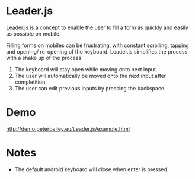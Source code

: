 Leader.js
=========

Leader.js is a concept to enable the user to fill a form as quickly and easily as possible on mobile.

Filling forms on mobiles can be frustrating, with constant scrolling, tapping and opening/ re-opening of the keyboard. Leader.js simplifies the process with a shake up of the process.

1. The keyboard will stay open while moving onto next input.
2. The user will automatically be moved onto the next input after completition.
3. The user can edit previous inputs by pressing the backspace.

Demo
====

http://demo.peterbailey.eu/Leader.js/example.html

Notes
=====

- The default android keyboard will close when enter is pressed.